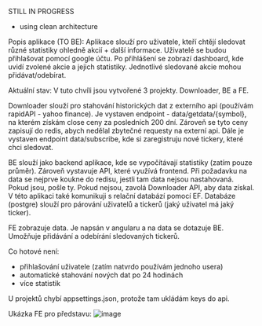 STILL IN PROGRESS

- using clean architecture

Popis aplikace (TO BE):
Aplikace slouží pro uživatele, kteří chtějí sledovat různé statistiky ohledně akcií + další informace. Uživatelé se budou přihlašovat pomocí google účtu. Po přihlášení se zobrazí dashboard, kde uvidí zvolené akcie a jejich statistiky. Jednotlivé sledované akcie mohou přidávat/odebírat.

Aktuální stav:
V tuto chvíli jsou vytvořené 3 projekty. Downloader, BE a FE. 

Downloader slouží pro stahování historických dat z externího api (používám rapidAPI - yahoo finance). Je vystaven endpoint - data/getdata/{symbol}, na kterém získám close ceny za posledních 200 dní. Zároveň se tyto ceny zapisují do redis, abych nedělal zbytečné requesty na externí api. Dále je vystaven endpoint data/subscribe, kde si zaregistruju nové tickery, které chci sledovat.

BE slouží jako backend aplikace, kde se vypočítávají statistiky (zatím pouze průměr). Zároveň vystavuje API, které využívá frontend. Při požadavku na data se nejprve koukne do redisu, jestli tam data nejsou nastahovaná. Pokud jsou, pošle ty. Pokud nejsou, zavolá Downloader API, aby data získal. V této aplikaci také komunikuji s relační databází pomocí EF. Databáze (postgre) slouží pro párování uživatelů a tickerů (jaký uživatel má jaký ticker).

FE zobrazuje data. Je napsán v angularu a na data se dotazuje BE. Umožňuje přidávání a odebírání sledovaných tickerů.

Co hotové není:
- přihlašování uživatele (zatím natvrdo používám jednoho usera)
- automatické stahování nových dat po 24 hodinách
- více statistik


U projektů chybí appsettings.json, protože tam ukládám keys do api.


Ukázka FE pro představu:
![image](https://user-images.githubusercontent.com/32337795/183282238-6e87555d-97c3-4e0a-8671-16bd4ebf5897.png)

